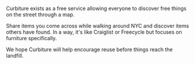 Curbiture exists as a free service allowing everyone to discover free things on the street through a map.

Share items you come across while walking around NYC and discover items others have found. In a way, it's like Craiglist or Freecycle but focuses on furniture specifically.

We hope Curbiture will help encourage reuse before things reach the landfill.
